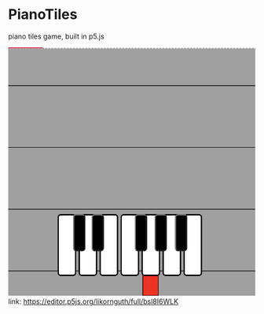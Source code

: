 # PianoTiles
piano tiles game, built in p5.js

![image1](https://github.com/likornguth/PianoTiles/blob/591ca5c940bf84765aeb9bd8f8974acec8a1bc55/Screenshot%202022-10-02%20at%202.53.21%20PM.png)
link: https://editor.p5js.org/likornguth/full/bsl8I6WLK
